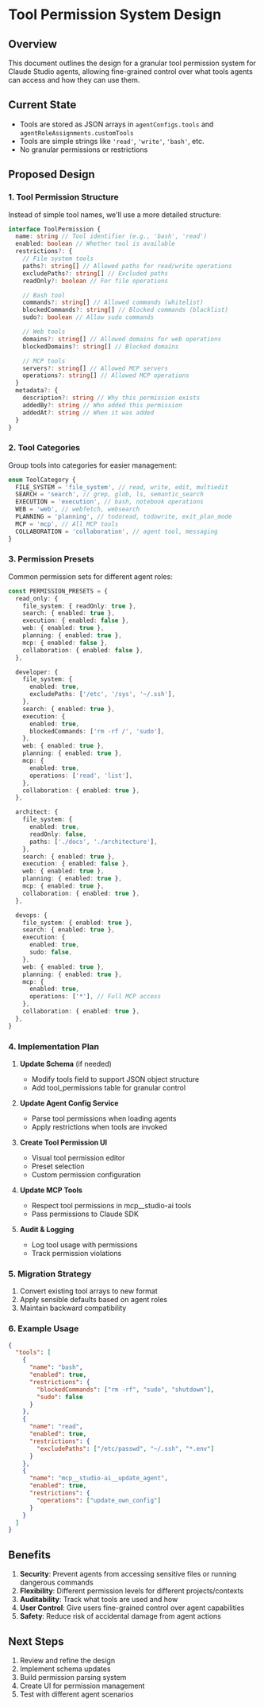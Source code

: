# Tool Permission System Design

## Overview

This document outlines the design for a granular tool permission system for Claude Studio agents, allowing fine-grained control over what tools agents can access and how they can use them.

## Current State

- Tools are stored as JSON arrays in `agentConfigs.tools` and `agentRoleAssignments.customTools`
- Tools are simple strings like `'read'`, `'write'`, `'bash'`, etc.
- No granular permissions or restrictions

## Proposed Design

### 1. Tool Permission Structure

Instead of simple tool names, we'll use a more detailed structure:

```typescript
interface ToolPermission {
  name: string // Tool identifier (e.g., 'bash', 'read')
  enabled: boolean // Whether tool is available
  restrictions?: {
    // File system tools
    paths?: string[] // Allowed paths for read/write operations
    excludePaths?: string[] // Excluded paths
    readOnly?: boolean // For file operations

    // Bash tool
    commands?: string[] // Allowed commands (whitelist)
    blockedCommands?: string[] // Blocked commands (blacklist)
    sudo?: boolean // Allow sudo commands

    // Web tools
    domains?: string[] // Allowed domains for web operations
    blockedDomains?: string[] // Blocked domains

    // MCP tools
    servers?: string[] // Allowed MCP servers
    operations?: string[] // Allowed MCP operations
  }
  metadata?: {
    description?: string // Why this permission exists
    addedBy?: string // Who added this permission
    addedAt?: string // When it was added
  }
}
```

### 2. Tool Categories

Group tools into categories for easier management:

```typescript
enum ToolCategory {
  FILE_SYSTEM = 'file_system', // read, write, edit, multiedit
  SEARCH = 'search', // grep, glob, ls, semantic_search
  EXECUTION = 'execution', // bash, notebook operations
  WEB = 'web', // webfetch, websearch
  PLANNING = 'planning', // todoread, todowrite, exit_plan_mode
  MCP = 'mcp', // All MCP tools
  COLLABORATION = 'collaboration', // agent tool, messaging
}
```

### 3. Permission Presets

Common permission sets for different agent roles:

```typescript
const PERMISSION_PRESETS = {
  read_only: {
    file_system: { readOnly: true },
    search: { enabled: true },
    execution: { enabled: false },
    web: { enabled: true },
    planning: { enabled: true },
    mcp: { enabled: false },
    collaboration: { enabled: false },
  },

  developer: {
    file_system: {
      enabled: true,
      excludePaths: ['/etc', '/sys', '~/.ssh'],
    },
    search: { enabled: true },
    execution: {
      enabled: true,
      blockedCommands: ['rm -rf /', 'sudo'],
    },
    web: { enabled: true },
    planning: { enabled: true },
    mcp: {
      enabled: true,
      operations: ['read', 'list'],
    },
    collaboration: { enabled: true },
  },

  architect: {
    file_system: {
      enabled: true,
      readOnly: false,
      paths: ['./docs', './architecture'],
    },
    search: { enabled: true },
    execution: { enabled: false },
    web: { enabled: true },
    planning: { enabled: true },
    mcp: { enabled: true },
    collaboration: { enabled: true },
  },

  devops: {
    file_system: { enabled: true },
    search: { enabled: true },
    execution: {
      enabled: true,
      sudo: false,
    },
    web: { enabled: true },
    planning: { enabled: true },
    mcp: {
      enabled: true,
      operations: ['*'], // Full MCP access
    },
    collaboration: { enabled: true },
  },
}
```

### 4. Implementation Plan

1. **Update Schema** (if needed)
   - Modify tools field to support JSON object structure
   - Add tool_permissions table for granular control

2. **Update Agent Config Service**
   - Parse tool permissions when loading agents
   - Apply restrictions when tools are invoked

3. **Create Tool Permission UI**
   - Visual tool permission editor
   - Preset selection
   - Custom permission configuration

4. **Update MCP Tools**
   - Respect tool permissions in mcp\_\_studio-ai tools
   - Pass permissions to Claude SDK

5. **Audit & Logging**
   - Log tool usage with permissions
   - Track permission violations

### 5. Migration Strategy

1. Convert existing tool arrays to new format
2. Apply sensible defaults based on agent roles
3. Maintain backward compatibility

### 6. Example Usage

```json
{
  "tools": [
    {
      "name": "bash",
      "enabled": true,
      "restrictions": {
        "blockedCommands": ["rm -rf", "sudo", "shutdown"],
        "sudo": false
      }
    },
    {
      "name": "read",
      "enabled": true,
      "restrictions": {
        "excludePaths": ["/etc/passwd", "~/.ssh", "*.env"]
      }
    },
    {
      "name": "mcp__studio-ai__update_agent",
      "enabled": true,
      "restrictions": {
        "operations": ["update_own_config"]
      }
    }
  ]
}
```

## Benefits

1. **Security**: Prevent agents from accessing sensitive files or running dangerous commands
2. **Flexibility**: Different permission levels for different projects/contexts
3. **Auditability**: Track what tools are used and how
4. **User Control**: Give users fine-grained control over agent capabilities
5. **Safety**: Reduce risk of accidental damage from agent actions

## Next Steps

1. Review and refine the design
2. Implement schema updates
3. Build permission parsing system
4. Create UI for permission management
5. Test with different agent scenarios
